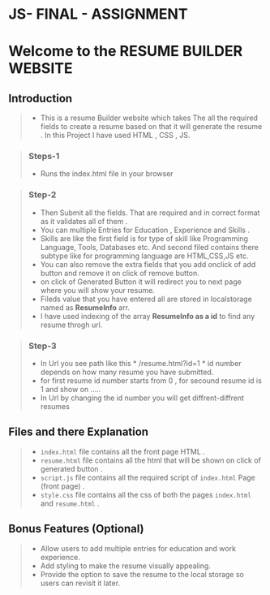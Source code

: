 # JS- FINAL - ASSIGNMENT


# Welcome to the RESUME BUILDER WEBSITE 
## Introduction
> + This is a resume Builder website which takes The all the required fields to create a resume based on that it will generate the resume . In this Project I have used HTML , CSS , JS.

> ### Steps-1
> +  Runs the index.html file in your browser


> ### Step-2 
> + Then Submit all the fields. That are required and in correct format as it validates all of them .
> + You can multiple Entries for Education , Experience and Skills .
> + Skills are like the first field is for type of skill like Programming Language, Tools, Databases etc. And second filed contains there subtype like for programming language are HTML,CSS,JS etc.
> + You can also remove the extra fields that you add onclick of add button and remove it on click of remove button.
> + on click of Generated Button it will redirect you to next page where you will show your resume.
> + Fileds value that you have entered all are stored in localstorage named as **ResumeInfo** arr.
> + I have used indexing of the array **ResumeInfo  as a id** to find any resume throgh url.


> ### Step-3
> + In Url you see path like this * /resume.html?id=1 * id number depends on how many resume you have submitted.
> + for first resume id number starts from 0 , for secound resume id is 1 and show on .....
> +  In Url by changing the id number you will get diffrent-diffrent resumes

## Files and there Explanation 
> + `index.html` file contains all the front page HTML .
> + `resume.html` file contains all the html that will be shown on click of generated button .
> + `script.js` file contains all the required script of `index.html` Page (front page) .
> + `style.css` file contains all the css of both the pages `index.html` and `resume.html` .

## Bonus Features (Optional)
> +  Allow users to add multiple entries for education and work experience.
> +  Add styling to make the resume visually appealing.
> +  Provide the option to save the resume to the local storage so users can revisit it later.

